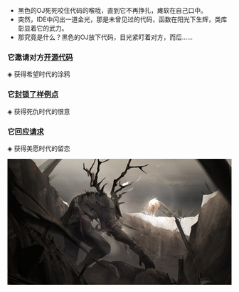 - 黑色的OJ死死咬住代码的喉咙，直到它不再挣扎，瘫软在自己口中。
- 突然，IDE中闪出一道金光，那是未曾见过的代码，函数在阳光下生辉，类库彰显着它的武力。
- 那究竟是什么？黑色的OJ放下代码，目光紧盯着对方，而后……

### 它邀请对方[开源代码](https://github.com/maple2143/Hello-CS/blob/main/GMyhf%E7%9A%84%E6%97%A0%E7%BB%88%E5%A5%87%E8%AF%AD/%E7%BB%93%E5%B1%80/%E5%B8%8C%E6%9C%9B.md)
◈ 获得希望时代的涂鸦
### 它[封锁了样例点](https://github.com/maple2143/Hello-CS/blob/main/GMyhf%E7%9A%84%E6%97%A0%E7%BB%88%E5%A5%87%E8%AF%AD/%E7%BB%93%E5%B1%80/%E6%AD%BB%E4%BB%87.md)
◈ 获得死仇时代的恨意
### 它回应[请求](https://github.com/maple2143/Hello-CS/blob/main/GMyhf%E7%9A%84%E6%97%A0%E7%BB%88%E5%A5%87%E8%AF%AD/%E7%BB%93%E5%B1%80/%E7%BE%8E%E6%84%BF.md)
◈ 获得美愿时代的留恋

![相遇](https://github.com/maple2143/Hello-CS/blob/main/GMyhf%E7%9A%84%E6%97%A0%E7%BB%88%E5%A5%87%E8%AF%AD/%E4%B8%8D%E6%9C%9F%E8%80%8C%E9%81%87/%E7%9B%B8%E9%81%87.png)
